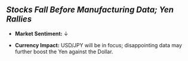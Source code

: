 ## *Stocks Fall Before Manufacturing Data; Yen Rallies*


- **Market Sentiment:** ↓

- **Currency Impact:** USD/JPY will be in focus; disappointing data may further boost the Yen against the Dollar.


